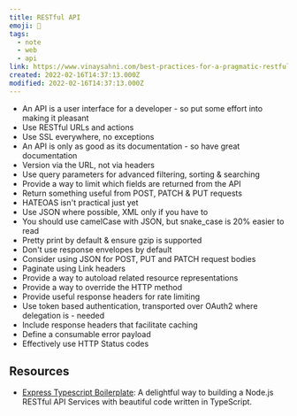 ```yaml
---
title: RESTful API
emoji: 📝
tags:
  - note
  - web
  - api
link: https://www.vinaysahni.com/best-practices-for-a-pragmatic-restful-api
created: 2022-02-16T14:37:13.000Z
modified: 2022-02-16T14:37:13.000Z
---
```


- An API is a user interface for a developer - so put some effort into making it pleasant
- Use RESTful URLs and actions
- Use SSL everywhere, no exceptions
- An API is only as good as its documentation - so have great documentation
- Version via the URL, not via headers
- Use query parameters for advanced filtering, sorting & searching
- Provide a way to limit which fields are returned from the API
- Return something useful from POST, PATCH & PUT requests
- HATEOAS isn't practical just yet
- Use JSON where possible, XML only if you have to
- You should use camelCase with JSON, but snake_case is 20% easier to read
- Pretty print by default & ensure gzip is supported
- Don't use response envelopes by default
- Consider using JSON for POST, PUT and PATCH request bodies
- Paginate using Link headers
- Provide a way to autoload related resource representations
- Provide a way to override the HTTP method
- Provide useful response headers for rate limiting
- Use token based authentication, transported over OAuth2 where delegation is - needed
- Include response headers that facilitate caching
- Define a consumable error payload
- Effectively use HTTP Status codes

## Resources

- [Express Typescript Boilerplate](https://github.com/w3tecch/express-typescript-boilerplate): A delightful way to building a Node.js RESTful API Services with beautiful code written in TypeScript.
